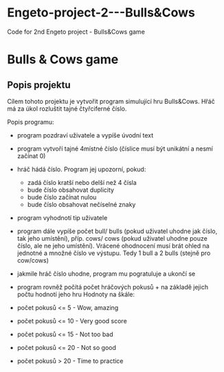 # Engeto-project-2---Bulls&Cows
Code for 2nd Engeto project - Bulls&Cows game

# Bulls & Cows game #

## Popis projektu ##
Cílem tohoto projektu je vytvořit program simulující hru Bulls&Cows. 
Hřáč má za úkol rozluštit tajné čtyřciferné číslo.

Popis programu: 
- program pozdraví uživatele a vypíše úvodní text
- program vytvoří tajné 4místné číslo (číslice musí být unikátní a nesmí začínat 0)
- hráč hádá číslo. Program jej upozorní, pokud:
    - zadá číslo kratší nebo delší než 4 čísla
    - bude číslo obsahovat duplicity
    - bude číslo začínat nulou
    - bude číslo obsahovat nečíselné znaky
- program vyhodnotí tip uživatele
- program dále vypíše počet bull/ bulls (pokud uživatel uhodne jak číslo, tak jeho umístění), příp. cows/ cows (pokud uživatel uhodne pouze číslo, ale ne jeho umístění). Vrácené ohodnocení musí brát ohled na jednotné a množné číslo ve výstupu. Tedy 1 bull a 2 bulls (stejně pro cow/cows)
- jakmile hráč číslo uhodne, program mu pogratuluje a ukončí se

- program rovněž počítá počet hráčových pokusů + na základě jejich počtu hodnotí jeho hru
Hodnoty na škále:
- počet pokusů <= 5 - Wow, amazing
- počet pokusů <= 10 - Very good score
- počet pokusů <= 15 - Not too bad
- počet pokusů <= 20 - Not so good
- počet pokusů > 20 - Time to practice